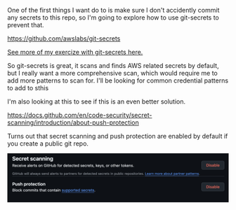 One of the first things I want do to is make sure I don't accidently commit any secrets to this repo, so I'm going to explore how to use git-secrets to prevent that.

https://github.com/awslabs/git-secrets

[See more of my exercize with git-secrets here.](tools/code/gitgSecrets.md)

So git-secrets is great, it scans and finds AWS related secrets by default, but I really want a more comprehensive scan, which would require me to add more patterns to scan for.  I'll be looking for common credential patterns to add to sthis

I'm also looking at this to see if this is an even better solution.

https://docs.github.com/en/code-security/secret-scanning/introduction/about-push-protection

Turns out that secret scanning and push protection are enabled by default if you create a public git repo.  

![pushProtection](images/pushProtectionAndSecretScanning.png)
